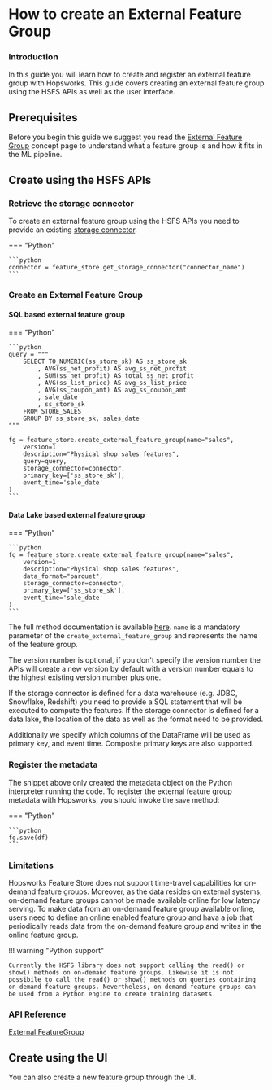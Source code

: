 # How to create an External Feature Group

### Introduction

In this guide you will learn how to create and register an external feature group with Hopsworks. This guide covers creating an external feature group using the HSFS APIs as well as the user interface.

## Prerequisites

Before you begin this guide we suggest you read the [External Feature Group](../../../concepts/fs/feature_group/external_fg.md) concept page to understand what a feature group is and how it fits in the ML pipeline.

## Create using the HSFS APIs

### Retrieve the storage connector

To create an external feature group using the HSFS APIs you need to provide an existing [storage connector](../storage_connector/index.md).

=== "Python"

    ```python
    connector = feature_store.get_storage_connector("connector_name")
    ```

### Create an External Feature Group 

#### SQL based external feature group

=== "Python"

    ```python
    query = """
        SELECT TO_NUMERIC(ss_store_sk) AS ss_store_sk
            , AVG(ss_net_profit) AS avg_ss_net_profit
            , SUM(ss_net_profit) AS total_ss_net_profit 
            , AVG(ss_list_price) AS avg_ss_list_price
            , AVG(ss_coupon_amt) AS avg_ss_coupon_amt
            , sale_date
            , ss_store_sk
        FROM STORE_SALES
        GROUP BY ss_store_sk, sales_date
    """

    fg = feature_store.create_external_feature_group(name="sales",
        version=1
        description="Physical shop sales features",
        query=query,
        storage_connector=connector,
        primary_key=['ss_store_sk'],
        event_time='sale_date'
    )
    ```

#### Data Lake based external feature group 

=== "Python"

    ```python
    fg = feature_store.create_external_feature_group(name="sales",
        version=1
        description="Physical shop sales features",
        data_format="parquet",
        storage_connector=connector,
        primary_key=['ss_store_sk'],
        event_time='sale_date'
    )
    ```

The full method documentation is available [here](https://docs.hopsworks.ai/feature-store-api/dev/generated/api/external_feature_group_api/#externalfeaturegroup). `name` is a mandatory parameter of the `create_external_feature_group` and represents the name of the feature group.

The version number is optional, if you don't specify the version number the APIs will create a new version by default with a version number equals to the highest existing version number plus one.

If the storage connector is defined for a data warehouse (e.g. JDBC, Snowflake, Redshift) you need to provide a SQL statement that will be executed to compute the features. If the storage connector is defined for a data lake, the location of the data as well as the format need to be provided.

Additionally we specify which columns of the DataFrame will be used as primary key, and event time. Composite primary keys are also supported. 

### Register the metadata

The snippet above only created the metadata object on the Python interpreter running the code. To register the external feature group metadata with Hopsworks, you should invoke the `save` method:

=== "Python"

    ```python 
    fg.save(df)
    ```

### Limitations 

Hopsworks Feature Store does not support time-travel capabilities for on-demand feature groups. Moreover, as the data resides on external systems, on-demand feature groups cannot be made available online for low latency serving. To make data from an on-demand feature group available online, users need to define an online enabled feature group and hava a job that periodically reads data from the on-demand feature group and writes in the online feature group.

!!! warning "Python support"

    Currently the HSFS library does not support calling the read() or show() methods on on-demand feature groups. Likewise it is not possibile to call the read() or show() methods on queries containing on-demand feature groups. Nevertheless, on-demand feature groups can be used from a Python engine to create training datasets.


### API Reference 

[External FeatureGroup](https://docs.hopsworks.ai/feature-store-api/dev/generated/api/external_feature_group_api/#externalfeaturegroup)

## Create using the UI

You can also create a new feature group through the UI.
